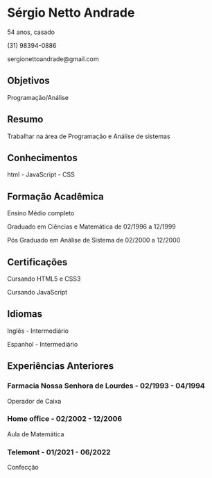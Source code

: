 <!DOCTYPE html>
<html>
<head>
  <meta charset="UTF-8"/>
</head>
<body>
  <h1>Sérgio Netto Andrade</h1>
  <p>54 anos, casado</p>
  <p>(31) 98394-0886</p>
  <p>sergionettoandrade@gmail.com</p>
  <h2>Objetivos</h2>
   <p>Programação/Análise<!DOCTYPE de sistemas</p>
  <h2>Resumo</h2>
   <p>Trabalhar na área de Programação e Análise de sistemas</p>
  <h2>Conhecimentos</h2>
   <p>html - JavaScript - CSS</p>
  <h2>Formação Acadêmica</h2>
   <p>Ensino Médio completo</p>
   <p>Graduado em Ciências e Matemática de 02/1996 a 12/1999</p>
   <p>Pós Graduado em Análise de Sistema de 02/2000 a 12/2000</p>
  <h2>Certificações</h2>
   <p>Cursando HTML5 e CSS3 </p>
   <p>Cursando JavaScript </p>
  <h2>Idiomas</h2>
   <p>Inglês - Intermediário </p>
   <p>Espanhol - Intermediário </p>
  <h2>Experiências Anteriores</h2>
   <h3>Farmacia Nossa Senhora de Lourdes - 02/1993 - 04/1994</h3>
   <p>Operador de Caixa</p>
   <h3>Home office - 02/2002 - 12/2006</h3>
   <p>Aula de Matemática </p>
   <h3>Telemont - 01/2021 - 06/2022</h3>
   <p>Confecção</p>
   
</body>

</html>
